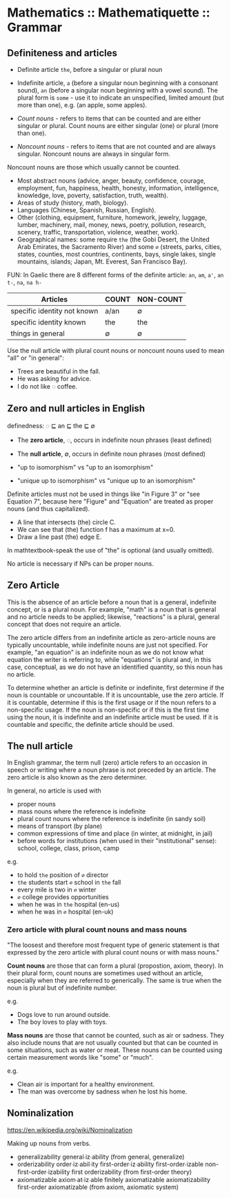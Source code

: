 # Mathematics :: Mathematiquette :: Grammar


## Definiteness and articles

- Definite article `the`, before a singular or plural noun
- Indefinite article, `a` (before a singular noun beginning with a consonant sound), `an` (before a singular noun beginning with a vowel sound). The plural form is `some` - use it to indicate an unspecified, limited amount (but more than one), e.g. (an apple, some apples).

- *Count nouns* - refers to items that can be counted and are either singular or plural. Count nouns are either singular (one) or plural (more than one).

- *Noncount nouns* - refers to items that are not counted and are always singular. Noncount nouns are always in singular form.

Noncount nouns are those which usually cannot be counted.
- Most abstract nouns (advice, anger, beauty, confidence, courage, employment, fun, happiness, health, honesty, information, intelligence, knowledge, love, poverty, satisfaction, truth, wealth).
- Areas of study (history, math, biology).
- Languages (Chinese, Spanish, Russian, English).
- Other (clothing, equipment, furniture, homework, jewelry, luggage, lumber, machinery, mail, money, news, poetry, pollution, research, scenery, traffic, transportation, violence, weather, work).
- Geographical names: some require `the` (the Gobi Desert, the United Arab Emirates, the Sacramento River) and some `∅` (streets, parks, cities, states, counties, most countries, continents, bays, single lakes, single mountains, islands; Japan, Mt. Everest, San Francisco Bay).


FUN: In Gaelic there are 8 different forms of the definite article: 
`an`, `am`, `a'`, `an t-`, `na`, `na h-`




Articles                    | COUNT | NON-COUNT
----------------------------|-------|-----------
specific identity not known | a/an  | ∅
specific identity known     | the   | the
things in general           | ∅     | ∅


Use the null article with plural count nouns or noncount nouns used to mean "all" or "in general":
- Trees are beautiful in the fall.
- He was asking for advice.
- I do not like ◌ coffee.

## Zero and null articles in English

definedness: ◌ ⊑ an ⊑ the ⊑ ∅
- The **zero article**, ◌, occurs in indefinite noun phrases (least defined)
- The **null article**, ∅, occurs in definite noun phrases (most defined)



- "up to isomorphism" vs "up to an isomorphism"
- "unique up to isomorphism" vs "unique up to an isomorphism"

Definite articles must not be used in things like "in Figure 3" or "see Equation 7", because here "Figure" and "Equation" are treated as proper nouns (and thus capitalized).

- A line that intersects (the) circle C.
- We can see that (the) function f has a maximum at x=0.
- Draw a line past (the) edge E. 

In mathtextbook-speak the use of "the" is optional (and usually omitted).

No article is necessary if NPs can be proper nouns.


## Zero Article

This is the absence of an article before a noun that is a general, indefinite concept, or is a plural noun. For example, "math" is a noun that is general and no article needs to be applied; likewise, "reactions" is a plural, general concept that does not require an article.

The zero article differs from an indefinite article as zero-article nouns are typically uncountable, while indefinite nouns are just not specified. For example, "an equation" is an indefinite noun as we do not know what equation the writer is referring to, while "equations" is plural and, in this case, conceptual, as we do not have an identified quantity, so this noun has no article.

To determine whether an article is definite or indefinite, first determine if the noun is countable or uncountable. If it is uncountable, use the zero article. If it is countable, determine if this is the first usage or if the noun refers to a non-specific usage. If the noun is non-specific or if this is the first time using the noun, it is indefinite and an indefinite article must be used. If it is countable and specific, the definite article should be used. 

## The null article

In English grammar, the term null (zero) article refers to an occasion in speech or writing where a noun phrase is not preceded by an article. The zero article is also known as the zero determiner.

In general, no article is used with
- proper nouns
- mass nouns where the reference is indefinite
- plural count nouns where the reference is indefinite (in sandy soil)
- means of transport (by plane)
- common expressions of time and place (in winter, at midnight, in jail)
- before words for institutions (when used in their "institutional" sense): school, college, class, prison, camp


e.g.
- to hold `the` position of `∅` director
- `the` students start `∅` school in `the` fall
- every mile is two in `∅` winter
- `∅` college provides opportunities
- when he was in `the` hospital (en-us)
- when he was in `∅` hospital (en-uk)

### Zero article with plural count nouns and mass nouns

"The loosest and therefore most frequent type of generic statement is that expressed by the zero article with plural count nouns or with mass nouns."

**Count nouns** are those that can form a plural (propostion, axiom, theory). In their plural form, count nouns are sometimes used without an article, especially when they are referred to generically. The same is true when the noun is plural but of indefinite number.

e.g.
- Dogs love to run around outside.
- The boy loves to play with toys.

**Mass nouns** are those that cannot be counted, such as air or sadness. They also include nouns that are not usually counted but that can be counted in some situations, such as water or meat. These nouns can be counted using certain measurement words like "some" or "much".

e.g.
- Clean air is important for a healthy environment.
- The man was overcome by sadness when he lost his home.


## Nominalization
https://en.wikipedia.org/wiki/Nominalization

Making up nouns from verbs.

- generalizability
  general∙iz∙ability
  (from general, generalize)
- orderizability
  order∙iz∙abil∙ity
  first-order∙iz∙ability
  first-order∙izable
  non-ﬁrst-order∙izability
  first orderizability
  (from first-order theory)
- axiomatizable
  axiom∙at∙iz∙able
  finitely axiomatizable
  axiomatizability
  first-order axiomatizable
  (from axiom, axiomatic system)

